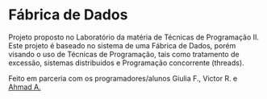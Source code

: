 Fábrica de Dados
=======

Projeto proposto no Laboratório da matéria de Técnicas de Programação II. 
Este projeto é baseado no sistema de uma Fábrica de Dados, porém visando o uso de Técnicas de Programação, tais como 
tratamento de excessão, sistemas distribuidos e Programação concorrente (threads).

Feito em parceria com os programadores/alunos Giulia F., Victor R. e [Ahmad A.](https://github.com/ahmadk3)
